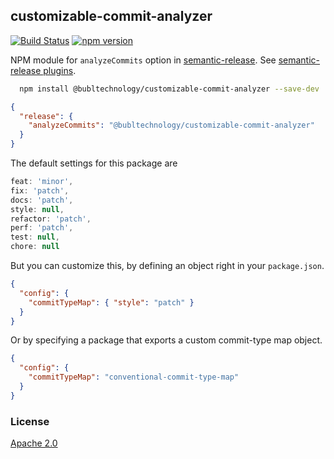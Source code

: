 ## customizable-commit-analyzer
[![Build Status](https://travis-ci.org/BublTechnology/customizable-commit-analyzer.svg?branch=master)](https://travis-ci.org/BublTechnology/customizable-commit-analyzer)
[![npm version](https://badge.fury.io/js/@bubltechnology%2Fcustomizable-commit-analyzer.svg)](https://www.npmjs.com/package/@bubltechnology/customizable-commit-analyzer)

NPM module for `analyzeCommits` option in [semantic-release](https://github.com/semantic-release/semantic-release). See [semantic-release plugins](https://github.com/semantic-release/semantic-release#plugins).

```bash
  npm install @bubltechnology/customizable-commit-analyzer --save-dev
```

```json
{
  "release": {
    "analyzeCommits": "@bubltechnology/customizable-commit-analyzer"
  }
}
```

The default settings for this package are

```javascript
feat: 'minor',
fix: 'patch',
docs: 'patch',
style: null,
refactor: 'patch',
perf: 'patch',
test: null,
chore: null
```

But you can customize this, by defining an object right in your `package.json`.

```json
{
  "config": {
    "commitTypeMap": { "style": "patch" }
  }
}
```

Or by specifying a package that exports a custom commit-type map object.

```json
{
  "config": {
    "commitTypeMap": "conventional-commit-type-map"
  }
}
```

### License

[Apache 2.0](https://github.com/BublTechnology/customizable-commit-analyzer/blob/master/LICENSE)
